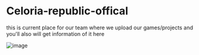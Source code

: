 # Celoria-republic-offical
this is current place for our team where we upload our games/projects and you'll also will get information of it here

![image](https://github.com/Megulan/Celoria-republic-offical/assets/139653852/26e05052-95de-4b61-9284-ca747a3edf4b)
